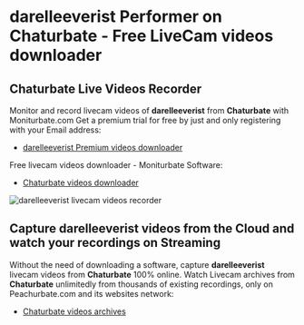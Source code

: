 # darelleeverist Performer on Chaturbate - Free LiveCam videos downloader

## Chaturbate Live Videos Recorder

Monitor and record livecam videos of **darelleeverist** from **Chaturbate** with Moniturbate.com
Get a premium trial for free by just and only registering with your Email address:
* [darelleeverist Premium videos downloader](https://moniturbate.com/request-demo-licence-key.html)

Free livecam videos downloader - Moniturbate Software:
* [Chaturbate videos downloader](https://moniturbate.com/moniturbate-download-software.html)

![darelleeverist livecam videos recorder](https://peachurnet.com/templates/moniturbate-software.png)


## Capture darelleeverist videos from the Cloud and watch your recordings on Streaming

Without the need of downloading a software, capture **darelleeverist** livecam videos from **Chaturbate** 100% online.
Watch Livecam archives from **Chaturbate** unlimitedly from thousands of existing recordings, only on Peachurbate.com and its websites network:
* [Chaturbate videos archives](https://peachurnet.com/)